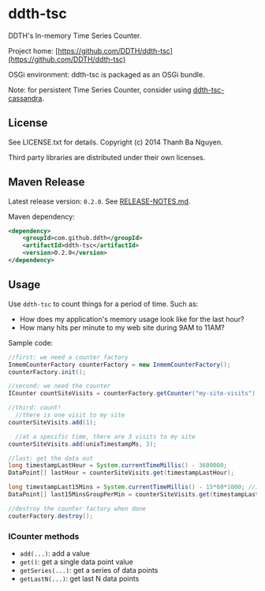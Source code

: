 ddth-tsc
========

DDTH's In-memory Time Series Counter.

Project home:
[https://github.com/DDTH/ddth-tsc](https://github.com/DDTH/ddth-tsc)

OSGi environment: ddth-tsc is packaged as an OSGi bundle.

Note: for persistent Time Series Counter, consider using [ddth-tsc-cassandra](https://github.com/DDTH/ddth-tsc-cassandra).


## License ##

See LICENSE.txt for details. Copyright (c) 2014 Thanh Ba Nguyen.

Third party libraries are distributed under their own licenses.


## Maven Release #

Latest release version: `0.2.0`. See [RELEASE-NOTES.md](RELEASE-NOTES.md).

Maven dependency:

```xml
<dependency>
	<groupId>com.github.ddth</groupId>
	<artifactId>ddth-tsc</artifactId>
	<version>0.2.0</version>
</dependency>
```


## Usage ##

Use `ddth-tsc` to count things for a period of time. Such as:

- How does my application's memory usage look like for the last hour?
- How many hits per minute to my web site during 9AM to 11AM?

Sample code:

```java
//first: we need a counter factory
InmemCounterFactory counterFactory = new InmemCounterFactory();
counterFactory.init();

//second: we need the counter
ICounter countSiteVisits = counterFactory.getCounter("my-site-visits");

//third: count!
  //there is one visit to my site
counterSiteVisits.add(1);

  //at a specific time, there are 3 visits to my site
counterSiteVisits.add(unixTimestampMs, 3);

//last: get the data out
long timestampLastHour = System.currentTimeMillis() - 3600000;
DataPoint[] lastHour = counterSiteVisits.get(timestampLastHour);

long timestampLast15Mins = System.currentTimeMillis() - 15*60*1000; //15 mins = 900000 ms
DataPoint[] last15MinsGroupPerMin = counterSiteVisits.get(timestampLast15Mins, 15*60); //1 min = 60 secs

//destroy the counter factory when done
couterFactory.destroy();
```

### ICounter methods ###
- `add(...)`: add a value
- `get()`: get a single data point value
- `getSeries(...)`: get a series of data points
- `getLastN(...)`: get last N data points

